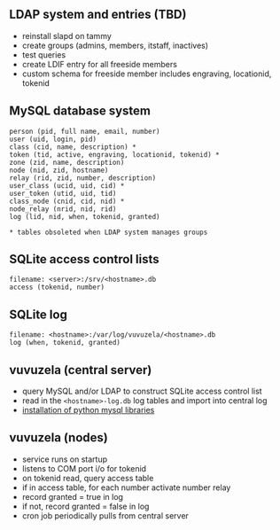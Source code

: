 
LDAP system and entries (TBD)
-----------------------------
- reinstall slapd on tammy
- create groups (admins, members, itstaff, inactives)
- test queries
- create LDIF entry for all freeside members
- custom schema for freeside member includes engraving, locationid, tokenid

MySQL database system
---------------------
    person (pid, full name, email, number)
    user (uid, login, pid)
    class (cid, name, description) *
    token (tid, active, engraving, locationid, tokenid) *
    zone (zid, name, description) 
    node (nid, zid, hostname)
    relay (rid, zid, number, description)
    user_class (ucid, uid, cid) *
    user_token (utid, uid, tid)
    class_node (cnid, cid, nid) *
    node_relay (nrid, nid, rid)
    log (lid, nid, when, tokenid, granted)

    * tables obsoleted when LDAP system manages groups

SQLite access control lists
---------------------------
    filename: <server>:/srv/<hostname>.db
    access (tokenid, number)

SQLite log
----------
    filename: <hostname>:/var/log/vuvuzela/<hostname>.db
    log (when, tokenid, granted)

vuvuzela (central server)
-------------------------
- query MySQL and/or LDAP to construct SQLite access control list
- read in the `<hostname>-log.db` log tables and import into central log
- [installation of python mysql libraries](http://codeinthehole.com/writing/how-to-set-up-mysql-for-python-on-ubuntu/)

vuvuzela (nodes)
----------------
- service runs on startup
- listens to COM port i/o for tokenid
- on tokenid read, query access table
- if in access table, for each number activate number relay
- record granted = true in log
- if not, record granted = false in log
- cron job periodically pulls from central server




